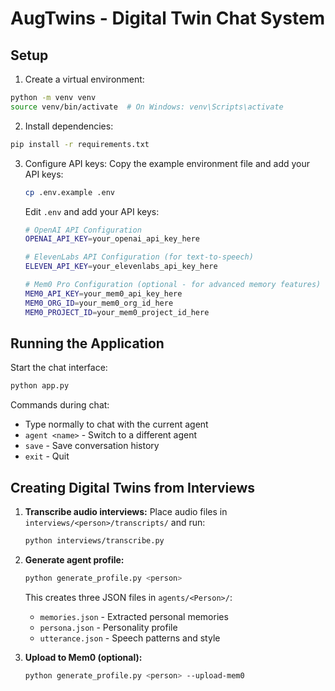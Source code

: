 # AugTwins - Digital Twin Chat System

## Setup

1. Create a virtual environment:

```bash
python -m venv venv
source venv/bin/activate  # On Windows: venv\Scripts\activate
```

2. Install dependencies:

```bash
pip install -r requirements.txt
```

3. Configure API keys:
   Copy the example environment file and add your API keys:

    ```bash
    cp .env.example .env
    ```

    Edit `.env` and add your API keys:

    ```bash
    # OpenAI API Configuration
    OPENAI_API_KEY=your_openai_api_key_here

    # ElevenLabs API Configuration (for text-to-speech)
    ELEVEN_API_KEY=your_elevenlabs_api_key_here

    # Mem0 Pro Configuration (optional - for advanced memory features)
    MEM0_API_KEY=your_mem0_api_key_here
    MEM0_ORG_ID=your_mem0_org_id_here
    MEM0_PROJECT_ID=your_mem0_project_id_here
    ```

## Running the Application

Start the chat interface:

```bash
python app.py
```

Commands during chat:

-   Type normally to chat with the current agent
-   `agent <name>` - Switch to a different agent
-   `save` - Save conversation history
-   `exit` - Quit

## Creating Digital Twins from Interviews

1. **Transcribe audio interviews:**
   Place audio files in `interviews/<person>/transcripts/` and run:

    ```bash
    python interviews/transcribe.py
    ```

2. **Generate agent profile:**

    ```bash
    python generate_profile.py <person>
    ```

    This creates three JSON files in `agents/<Person>/`:

    - `memories.json` - Extracted personal memories
    - `persona.json` - Personality profile
    - `utterance.json` - Speech patterns and style

3. **Upload to Mem0 (optional):**
    ```bash
    python generate_profile.py <person> --upload-mem0
    ```
